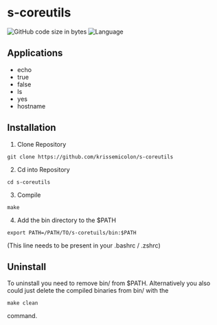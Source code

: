 # s-coreutils  
![GitHub code size in bytes](https://img.shields.io/github/languages/code-size/krissemicolon/s-coreutils)
![Language](https://img.shields.io/badge/language-C-lightgrey)

## Applications
- echo
- true
- false
- ls
- yes
- hostname

## Installation  
1. Clone Repository  
```
git clone https://github.com/krissemicolon/s-coreutils
```
2. Cd into Repository    
```
cd s-coreutils
```
3. Compile  
```
make
```
4. Add the bin directory to the $PATH  
```
export PATH=/PATH/TO/s-coretuils/bin:$PATH
```
(This line needs to be present in your .bashrc / .zshrc)

## Uninstall  
To uninstall you need to remove bin/ from $PATH.
Alternatively you also could just delete the compiled binaries from bin/
with the 
```
make clean
```
command.
